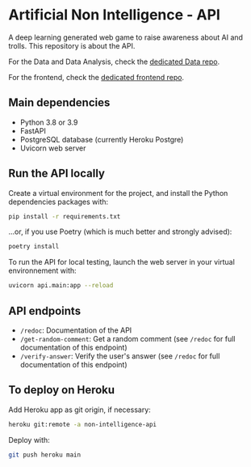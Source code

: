 # Artificial Non Intelligence - API

A deep learning generated web game to raise awareness about AI and trolls.
This repository is about the API.

For the Data and Data Analysis, check the [dedicated Data repo](https://github.com/bolinocroustibat/artificial-non-intelligence-data).

For the frontend, check the [dedicated frontend repo](https://github.com/bolinocroustibat/artificial-non-intelligence-frontend).


## Main dependencies

- Python 3.8 or 3.9
- FastAPI
- PostgreSQL database (currently Heroku Postgre)
- Uvicorn web server


## Run the API locally

Create a virtual environment for the project, and install the Python dependencies packages with:
```sh
pip install -r requirements.txt
```

...or, if you use Poetry (which is much better and strongly advised):
```sh
poetry install
```

To run the API for local testing, launch the web server in your virtual environnement with:
```sh
uvicorn api.main:app --reload
```


## API endpoints

- `/redoc`: Documentation of the API
- `/get-random-comment`: Get a random comment (see `/redoc` for full documentation of this endpoint)
- `/verify-answer`: Verify the user's answer (see `/redoc` for full documentation of this endpoint)


## To deploy on Heroku

Add Heroku app as git origin, if necessary:
```sh
heroku git:remote -a non-intelligence-api
```

Deploy with:
```sh
git push heroku main
```
